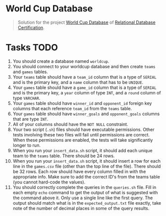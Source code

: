 # World Cup Database

> Solution for the project [World Cup Database](https://www.freecodecamp.org/learn/relational-database/build-a-world-cup-database-project/build-a-world-cup-database) of [Relational Database Certification](https://www.freecodecamp.org/learn/relational-database/).


# Tasks TODO

1. You should create a database named `worldcup`.
2. You should connect to your worldcup database and then create `teams` and `games` tables.
3. Your `teams` table should have a `team_id` column that is a type of `SERIAL` and is the primary key, and a `name` column that has to be `UNIQUE`.
4. Your `games` table should have a `game_id` column that is a type of `SERIAL` and is the primary key, a `year` column of type `INT`, and a `round` column of type `VARCHAR`.
5. Your `games` table should have `winner_id` and `opponent_id` foreign key columns that each reference `team_id` from the `teams` table.
6. Your `games` table should have `winner_goals` and `opponent_goals` columns that are type `INT`.
7. All of your columns should have the `NOT NULL` constraint.
8. Your two script (`.sh`) files should have executable permissions. Other tests involving these two files will fail until permissions are correct. When these permissions are enabled, the tests will take significantly longer to run.
9. When you run your `insert_data.sh` script, it should add each unique team to the `teams` table. There should be 24 rows.
10. When you run your `insert_data.sh` script, it should insert a row for each line in the `games.csv` file (other than the top line of the file). There should be 32 rows. Each row should have every column filled in with the appropriate info. Make sure to add the correct ID's from the teams table (you cannot hard-code the values).
11. You should correctly complete the queries in the `queries.sh` file. Fill in each empty `echo` command to get the output of what is suggested with the command above it. Only use a single line like the first query. The output should match what is in the `expected_output.txt` file exactly, take note of the number of decimal places in some of the query results.
